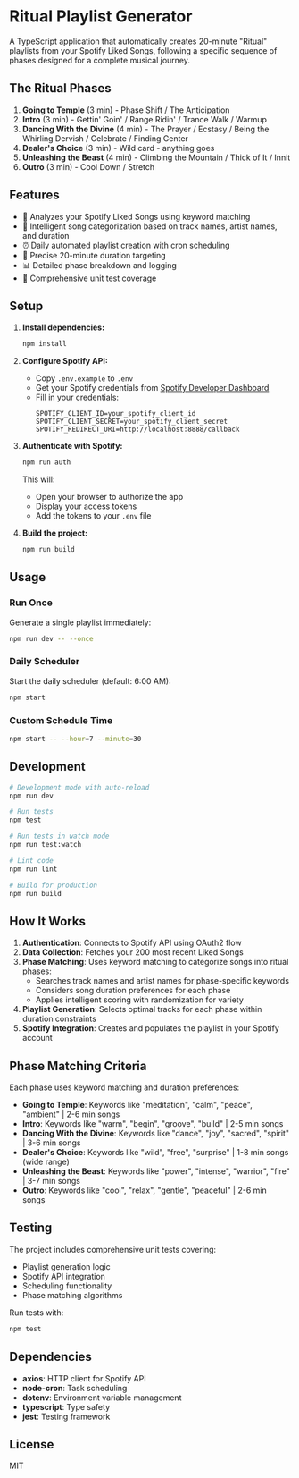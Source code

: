 # Ritual Playlist Generator

A TypeScript application that automatically creates 20-minute "Ritual" playlists from your Spotify Liked Songs, following a specific sequence of phases designed for a complete musical journey.

## The Ritual Phases

1. **Going to Temple** (3 min) - Phase Shift / The Anticipation
2. **Intro** (3 min) - Gettin' Goin' / Range Ridin' / Trance Walk / Warmup  
3. **Dancing With the Divine** (4 min) - The Prayer / Ecstasy / Being the Whirling Dervish / Celebrate / Finding Center
4. **Dealer's Choice** (3 min) - Wild card - anything goes
5. **Unleashing the Beast** (4 min) - Climbing the Mountain / Thick of It / Innit
6. **Outro** (3 min) - Cool Down / Stretch

## Features

- 🎵 Analyzes your Spotify Liked Songs using keyword matching
- 🧠 Intelligent song categorization based on track names, artist names, and duration
- ⏰ Daily automated playlist creation with cron scheduling
- 🎯 Precise 20-minute duration targeting
- 📊 Detailed phase breakdown and logging
- 🧪 Comprehensive unit test coverage

## Setup

1. **Install dependencies:**
   ```bash
   npm install
   ```

2. **Configure Spotify API:**
   - Copy `.env.example` to `.env`
   - Get your Spotify credentials from [Spotify Developer Dashboard](https://developer.spotify.com/dashboard)
   - Fill in your credentials:
     ```
     SPOTIFY_CLIENT_ID=your_spotify_client_id
     SPOTIFY_CLIENT_SECRET=your_spotify_client_secret
     SPOTIFY_REDIRECT_URI=http://localhost:8888/callback
     ```

3. **Authenticate with Spotify:**
   ```bash
   npm run auth
   ```
   This will:
   - Open your browser to authorize the app
   - Display your access tokens
   - Add the tokens to your `.env` file

4. **Build the project:**
   ```bash
   npm run build
   ```

## Usage

### Run Once
Generate a single playlist immediately:
```bash
npm run dev -- --once
```

### Daily Scheduler
Start the daily scheduler (default: 6:00 AM):
```bash
npm start
```

### Custom Schedule Time
```bash
npm start -- --hour=7 --minute=30
```

## Development

```bash
# Development mode with auto-reload
npm run dev

# Run tests
npm test

# Run tests in watch mode
npm run test:watch

# Lint code
npm run lint

# Build for production
npm run build
```

## How It Works

1. **Authentication**: Connects to Spotify API using OAuth2 flow
2. **Data Collection**: Fetches your 200 most recent Liked Songs
3. **Phase Matching**: Uses keyword matching to categorize songs into ritual phases:
   - Searches track names and artist names for phase-specific keywords
   - Considers song duration preferences for each phase
   - Applies intelligent scoring with randomization for variety
4. **Playlist Generation**: Selects optimal tracks for each phase within duration constraints
5. **Spotify Integration**: Creates and populates the playlist in your Spotify account

## Phase Matching Criteria

Each phase uses keyword matching and duration preferences:
- **Going to Temple**: Keywords like "meditation", "calm", "peace", "ambient" | 2-6 min songs
- **Intro**: Keywords like "warm", "begin", "groove", "build" | 2-5 min songs  
- **Dancing With the Divine**: Keywords like "dance", "joy", "sacred", "spirit" | 3-6 min songs
- **Dealer's Choice**: Keywords like "wild", "free", "surprise" | 1-8 min songs (wide range)
- **Unleashing the Beast**: Keywords like "power", "intense", "warrior", "fire" | 3-7 min songs
- **Outro**: Keywords like "cool", "relax", "gentle", "peaceful" | 2-6 min songs

## Testing

The project includes comprehensive unit tests covering:
- Playlist generation logic
- Spotify API integration
- Scheduling functionality
- Phase matching algorithms

Run tests with:
```bash
npm test
```

## Dependencies

- **axios**: HTTP client for Spotify API
- **node-cron**: Task scheduling
- **dotenv**: Environment variable management
- **typescript**: Type safety
- **jest**: Testing framework

## License

MIT